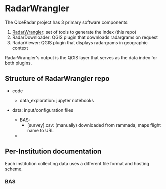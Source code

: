 # RadarWrangler

The QIceRadar project has 3 primary software components:
1. [RadarWrangler](https://github.com/qiceradar/radar_wrangler): set of tools to generate the index (this repo)
2. RadarDownloader: QGIS plugin that downloads radargrams on request
3. RadarViewer: QGIS plugin that displays radargrams in geographic context

RadarWrangler's output is the QGIS layer that serves as the data index for both plugins.

## Structure of RadarWrangler repo

* code
  * data_exploration: jupyter notebooks


* data: input/configuration files
  * BAS:
    * [survey].csv: (manually) downloaded from rammada, maps flight name to URL
  *

## Per-Institution documentation

Each institution collecting data uses a different file format and hosting scheme.

### BAS

